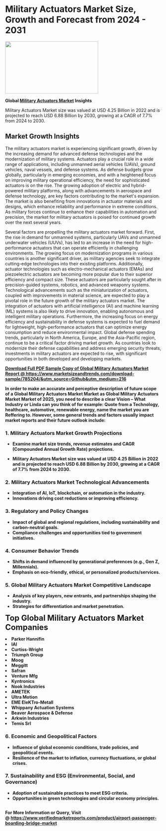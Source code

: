 <H1>Military Actuators Market Size, Growth and Forecast from 2024 - 2031</H1><img class="aligncenter size-medium wp-image-584254" src="https://thirdeyenews.in/wp-content/uploads/2024/09/Global-Market-Research-300x168.jpeg" alt="" width="300" height="168" /><p><strong>Global&nbsp;<a href="https://www.marketsizeandtrends.com/download-sample/785204/&amp;utm_source=Github&utm_medium=216">Military Actuators Market</a> Insights</strong></p><p>Military Actuators Market size was valued at USD 4.25 Billion in 2022 and is projected to reach USD 6.88 Billion by 2030, growing at a CAGR of 7.7% from 2024 to 2030.</p><p><h2>Market Growth Insights</h2> <p>The military actuators market is experiencing significant growth, driven by the increasing demand for advanced defense technologies and the modernization of military systems. Actuators play a crucial role in a wide range of applications, including unmanned aerial vehicles (UAVs), ground vehicles, naval vessels, and defense systems. As defense budgets grow globally, particularly in emerging economies, and with a heightened focus on improving military operational efficiency, the need for sophisticated actuators is on the rise. The growing adoption of electric and hybrid-powered military platforms, along with advancements in aerospace and defense technology, are key factors contributing to the market's expansion. The market is also benefiting from innovations in actuator materials and designs, which enhance reliability and performance in extreme conditions. As military forces continue to enhance their capabilities in automation and precision, the market for military actuators is poised for continued growth over the next several years.</p> <p><strong><a href="#"></a></strong></p> <p>Several factors are propelling the military actuators market forward. First, the rise in demand for unmanned systems, particularly UAVs and unmanned underwater vehicles (UUVs), has led to an increase in the need for high-performance actuators that can operate efficiently in challenging environments. The growing focus on modernization programs in various countries is another significant driver, as military agencies seek to integrate cutting-edge technologies into their existing platforms. Additionally, actuator technologies such as electro-mechanical actuators (EMAs) and piezoelectric actuators are becoming more popular due to their superior efficiency and compact size. These actuators are particularly sought after in precision-guided systems, robotics, and advanced weaponry systems. Technological advancements such as the miniaturization of actuators, coupled with improvements in material science, are expected to play a pivotal role in the future growth of the military actuators market. The integration of actuators with artificial intelligence (AI) and machine learning (ML) systems is also likely to drive innovation, enabling autonomous and intelligent military operations. Furthermore, the increasing focus on energy efficiency and sustainability in defense systems is expected to fuel demand for lightweight, high-performance actuators that can optimize energy consumption and reduce environmental impact. Global defense spending trends, particularly in North America, Europe, and the Asia-Pacific region, continue to be a critical factor driving market growth. As countries look to modernize their defense capabilities and address emerging security threats, investments in military actuators are expected to rise, with significant opportunities in both developed and developing markets.</p> <p><strong><a href="#"></p><p><span class=""><strong>Download Full PDF Sample Copy of Global Military Actuators Market Report</strong> @ <a href="https://www.marketsizeandtrends.com/download-sample/785204/&amp;utm_source=Github&utm_medium=216" target="_blank">https://www.marketsizeandtrends.com/download-sample/785204/&amp;utm_source=Github&utm_medium=216</a></span></p><p>In order to make an accurate and perceptive description of future scope of a Global&nbsp;Military Actuators Market Market as Global&nbsp;Military Actuators Market Market of 2025, you need to describe a clear Vision &ndash; What Industry or Linda can you think of for example: Quote from a Technology, healthcare, automotive, renewable energy, name the market you are Reffering to. However, some general trends and factors usually impact market reports and their future outlook include:</p><h3>1.&nbsp;<strong>Military Actuators Market Growth Projections</strong></h3><ul><li>Examine market size trends, revenue estimates and CAGR (Compounded Annual Growth Rate) projections.</li><li><p>Military Actuators Market size was valued at USD 4.25 Billion in 2022 and is projected to reach USD 6.88 Billion by 2030, growing at a CAGR of 7.7% from 2024 to 2030.</p></li></ul><h3>2.&nbsp;<strong>Military Actuators Market Technological Advancements</strong></h3><ul><li>Integration of AI, IoT, blockchain, or automation in the industry.</li><li>Innovations driving cost reductions or improving efficiency.</li></ul><h3>3.&nbsp;<strong>Regulatory and Policy Changes</strong></h3><ul><li>Impact of global and regional regulations, including sustainability and carbon-neutral goals.</li><li>Compliance challenges and opportunities tied to government initiatives.</li></ul><h3>4.&nbsp;<strong>Consumer Behavior Trends</strong></h3><ul><li>Shifts in demand influenced by generational preferences (e.g., Gen Z, Millennials).</li><li>Emphasis on eco-friendly, ethical, or personalized products/services.</li></ul><h3>5.&nbsp;<strong>Global Military Actuators Market Competitive Landscape</strong></h3><ul><li>Analysis of key players, new entrants, and partnerships shaping the industry.</li><li>Strategies for differentiation and market penetration.</li></ul><p data-pm-slice="1 1 []"><span style="color: inherit; font-family: inherit; font-size: 25px;">Top Global Military Actuators Market Companies</span></p><div class="" data-test-id=""><p><li>Parker Hannifin</li><li> IAI</li><li> Curtiss-Wright</li><li> Triumph Group</li><li> Moog</li><li> Meggitt</li><li> Safran</li><li> Venture Mfg</li><li> Kyntronics</li><li> Nook Industries</li><li> AMETEK</li><li> Ultra Motion</li><li> EME EleKTro-Metall</li><li> Whippany Actuation Systems</li><li> Beaver Aerospace & Defense</li><li> Arkwin Industries</li><li> Temis Srl</li></p></div><h3>6.&nbsp;<strong>Economic and Geopolitical Factors</strong></h3><ul><li>Influence of global economic conditions, trade policies, and geopolitical events.</li><li>Resilience of the market to inflation, currency fluctuations, or global crises.</li></ul><h3>7.&nbsp;<strong>Sustainability and ESG (Environmental, Social, and Governance)</strong></h3><ul><li>Adoption of sustainable practices to meet ESG criteria.</li><li>Opportunities in green technologies and circular economy principles.</li></ul><h2><strong style="font-size: 14px;">For More Information or Query, Visit @&nbsp;</strong><a style="background-color: #ffffff; font-size: 14px;" href="https://www.marketsizeandtrends.com/report/military-actuators-market/" target="_blank">https://www.verifiedmarketreports.com/product/airport-passenger-boarding-bridge-market</a></h2>
